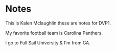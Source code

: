 # Notes

This is Kalen Mclaughlin these are notes for DVP1.

My favorite football team is Carolina Panthers.

I go to Full Sail University & I'm from GA.

